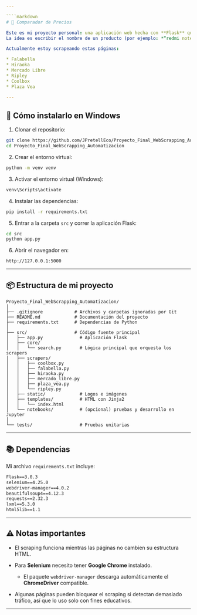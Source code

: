 ```yaml
---

````markdown
# 🛒 Comparador de Precios

Este es mi proyecto personal: una aplicación web hecha con **Flask** que me permite comparar precios de productos en distintas tiendas online de Perú.  
La idea es escribir el nombre de un producto (por ejemplo: *“redmi note 9”*) y que la aplicación busque automáticamente en varias tiendas, mostrándome los precios y enlaces.

Actualmente estoy scrapeando estas páginas:

* Falabella  
* Hiraoka  
* Mercado Libre  
* Ripley  
* Coolbox  
* Plaza Vea  

---
```


## 🚀 Cómo instalarlo en **Windows**

1. Clonar el repositorio:

```bash
git clone https://github.com/JPretellEco/Proyecto_Final_WebScrapping_Automatizacion.git
cd Proyecto_Final_WebScrapping_Automatizacion
````

2. Crear el entorno virtual:

```bash
python -m venv venv
```

3. Activar el entorno virtual (Windows):

```bash
venv\Scripts\activate
```

4. Instalar las dependencias:

```bash
pip install -r requirements.txt
```

5. Entrar a la carpeta `src` y correr la aplicación Flask:

```bash
cd src
python app.py
```

6. Abrir el navegador en:

```
http://127.0.0.1:5000
```

---

## 📦 Estructura de mi proyecto

```
Proyecto_Final_WebScrapping_Automatizacion/
│
├── .gitignore            # Archivos y carpetas ignoradas por Git
├── README.md             # Documentación del proyecto
├── requirements.txt      # Dependencias de Python
│
├── src/                  # Código fuente principal
│   ├── app.py              # Aplicación Flask
│   ├── core/
│   │   └── search.py       # Lógica principal que orquesta los scrapers
│   ├── scrapers/
│   │   ├── coolbox.py
│   │   ├── falabella.py
│   │   ├── hiraoka.py
│   │   ├── mercado_libre.py
│   │   ├── plaza_vea.py
│   │   └── ripley.py
│   ├── static/             # Logos e imágenes
│   ├── templates/          # HTML con Jinja2
│   │   └── index.html
│   └── notebooks/          # (opcional) pruebas y desarrollo en Jupyter
│
└── tests/                  # Pruebas unitarias
```

---

## 📚 Dependencias

Mi archivo `requirements.txt` incluye:

```txt
Flask==3.0.3
selenium==4.25.0
webdriver-manager==4.0.2
beautifulsoup4==4.12.3
requests==2.32.3
lxml==5.3.0
html5lib==1.1
```

---

## ⚠️ Notas importantes

* El scraping funciona mientras las páginas no cambien su estructura HTML.
* Para **Selenium** necesito tener **Google Chrome** instalado.

  * El paquete `webdriver-manager` descarga automáticamente el **ChromeDriver** compatible.
* Algunas páginas pueden bloquear el scraping si detectan demasiado tráfico, así que lo uso solo con fines educativos.

---

```
